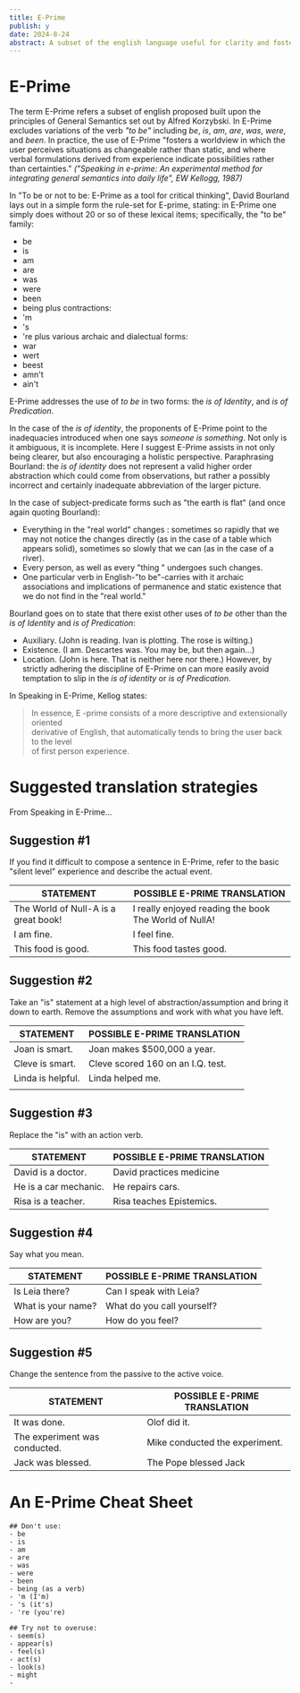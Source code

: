 ```yaml
---
title: E-Prime
publish: y
date: 2024-8-24
abstract: A subset of the english language useful for clarity and fostering a flexible worldview.
---
```


# E-Prime
The term E-Prime refers a subset of english proposed built upon the principles of General Semantics  set out by Alfred Korzybski.  In E-Prime excludes variations of the verb *"to be"* including *be*, *is*, *am*, *are*, *was*, *were*, and *been*.   In practice, the use of E-Prime "fosters a worldview in which the user perceives situations as changeable rather than static, and where verbal formulations derived from experience indicate possibilities rather than certainties."  *("Speaking in e-prime: An experimental method for integrating general semantics into daily life", EW Kellogg,  1987)*

In "To be or not to be: E-Prime as a tool for critical thinking", David Bourland lays out in a simple form the rule-set for E-prime, stating: in E-Prime one simply does without 20 or so of these lexical items; specifically, the "to be" family:
- be
- is
- am
- are
- was
- were
- been
- being
plus contractions:
- 'm
- 's
- 're
plus various archaic and dialectual forms:
- war
- wert
- beest
- amn't
- ain't

E-Prime addresses the use of *to be* in two forms: the *is of Identity*, and *is of Predication*.

In the case of the *is of identity*, the proponents of E-Prime point to the inadequacies introduced when one says *someone is something*.  Not only is it ambiguous, it is incomplete.  Here I suggest E-Prime assists in not only being clearer, but also encouraging a holistic perspective.  Paraphrasing Bourland: the *is of identity* does not represent a valid higher order abstraction which could come from observations, but rather a possibly incorrect and certainly inadequate abbreviation of the larger picture.

In the case of subject-predicate forms such as "the earth is flat" (and once again quoting Bourland):
* Everything in the "real world" changes : sometimes so rapidly that we may not notice the changes directly (as in the case of a table which appears solid), sometimes so slowly that we can (as in the case of a river). 
* Every person, as well as every "thing " undergoes such changes.  
* One particular verb in English-"to be"-carries with it archaic associations and implications of permanence and static existence that we do not find in the "real world."

Bourland goes on to state that there exist other uses of *to be* other than the *is of Identity* and *is of Predication*:
- Auxiliary. (John is reading. Ivan is plotting. The rose is wilting.) 
- Existence. (I am. Descartes was. You may be, but then again...) 
- Location. (John is here. That is neither here nor there.)
However, by strictly adhering the discipline of E-Prime on can more easily avoid temptation to slip in the  *is of identity* or *is of Predication*. 

In Speaking in E-Prime, Kellog states:
> In essence, E -prime consists of a more descriptive and extensionally oriented  
 derivative of English, that automatically tends to bring the user back to the level  
 of first person experience.


# Suggested translation strategies 
From Speaking in E-Prime...

## Suggestion #1 
If you find it difficult to compose a sentence in E-Prime, refer to the basic "silent level" experience and describe the actual event. 

| STATEMENT                                    | POSSIBLE E-PRIME TRANSLATION                          |
| -------------------------------------------- | ----------------------------------------------------- |
| The World of Null-A is a great book!         | I really enjoyed reading the book The World of NullA! |
| I am fine.                                  | I feel fine.                                          |
| This food is good. |  This food tastes good.                                                      |
   

## Suggestion #2 
Take an "is" statement at a high level of abstraction/assumption and bring it down to earth. Remove the assumptions and work with what you have left. 

| STATEMENT          | POSSIBLE E-PRIME TRANSLATION        |
| ------------------ | ----------------------------------- |
| Joan is smart.     | Joan makes $500,000 a year.         |
| Cleve is smart.    | Cleve scored 160 on an I.Q. test. |
| Linda is helpful. | Linda helped me.                    |
|                    |                                     |

## Suggestion #3 
Replace the "is" with an action verb. 

| STATEMENT              | POSSIBLE E-PRIME TRANSLATION |
| ---------------------- | ---------------------------- |
| David is a doctor.    | David practices medicine     |
| He is a car mechanic. | He repairs cars.             |
| Risa is a teacher.     | Risa teaches Epistemics.    | 

## Suggestion #4 
Say what you mean. 

| STATEMENT          | POSSIBLE E-PRIME TRANSLATION |
| ------------------ | ---------------------------- |
| Is Leia there?     | Can I speak with Leia?       |
| What is your name? | What do you call yourself?   |
| How are you?       | How do you feel?             | 

## Suggestion #5 
Change the sentence from the passive to the active voice. 

| STATEMENT                     | POSSIBLE E-PRIME TRANSLATION   |
| ----------------------------- | ------------------------------ |
| It was done.                 | Olof did it.                  |
| The experiment was conducted. | Mike conducted the experiment. |
| Jack was blessed.            | The Pope blessed Jack          | 


# An E-Prime Cheat Sheet

```
## Don't use:
- be
- is
- am
- are
- was
- were
- been
- being (as a verb)
- 'm (I'm)
- 's (it's)
- 're (you're)

## Try not to overuse:
- seem(s)
- appear(s)
- feel(s)
- act(s)
- look(s)
- might
- 
```